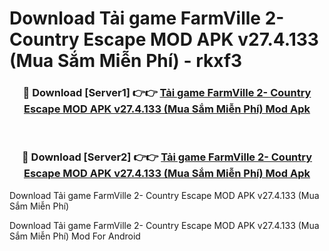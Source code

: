 # Download Tải game FarmVille 2- Country Escape MOD APK v27.4.133 (Mua Sắm Miễn Phí) - rkxf3


<div align="center">
<h3>🔴 Download [Server1] 👉👉 <a href="https://apk-comot.site?title=Tải_game_FarmVille_2-_Country_Escape_MOD_APK_v27.4.133_(Mua_Sắm_Miễn_Phí)">Tải game FarmVille 2- Country Escape MOD APK v27.4.133 (Mua Sắm Miễn Phí) Mod Apk</a></h3><br>
<h3>🔴 Download [Server2] 👉👉 <a href="https://apk-comot.site?title=Tải_game_FarmVille_2-_Country_Escape_MOD_APK_v27.4.133_(Mua_Sắm_Miễn_Phí)">Tải game FarmVille 2- Country Escape MOD APK v27.4.133 (Mua Sắm Miễn Phí) Mod Apk</a></h3>
</div>



Download Tải game FarmVille 2- Country Escape MOD APK v27.4.133 (Mua Sắm Miễn Phí) 

Download Tải game FarmVille 2- Country Escape MOD APK v27.4.133 (Mua Sắm Miễn Phí) Mod For Android